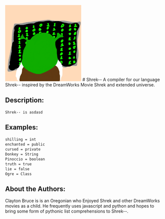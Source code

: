 <img src="doc/shrek--Logo2.0.png">
# Shrek--
A compiler for our language Shrek-- inspired by the DreamWorks Movie Shrek and extended universe.


## Description:
    Shrek-- is asdasd

## Examples:

    shilling = int
    enchanted = public
    cursed = private
    Donkey = String
    Pinoccio = boolean
    truth = true
    lie = false
    Ogre = Class

## About the Authors:
<div>
    Clayton Bruce is is an Oregonian who Enjoyed Shrek and other DreamWorks movies as a child. He frequently uses javascript and python and hopes to bring some form of pythonic list comprehensions to Shrek--. 
</div>
